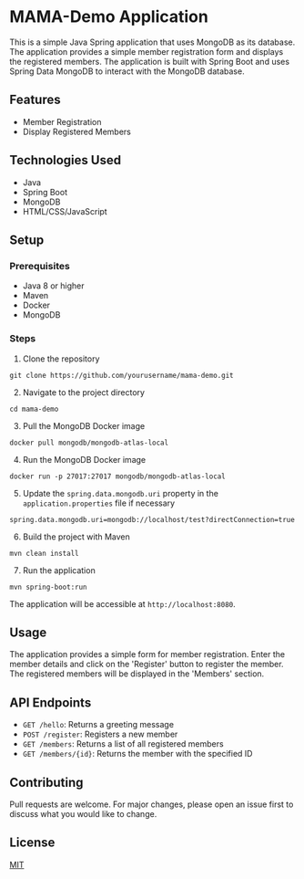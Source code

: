 # MAMA-Demo Application

This is a simple Java Spring application that uses MongoDB as its database. The application provides a simple member registration form and displays the registered members. The application is built with Spring Boot and uses Spring Data MongoDB to interact with the MongoDB database.

## Features

- Member Registration
- Display Registered Members

## Technologies Used

- Java
- Spring Boot
- MongoDB
- HTML/CSS/JavaScript

## Setup

### Prerequisites

- Java 8 or higher
- Maven
- Docker
- MongoDB

### Steps

1. Clone the repository
```
git clone https://github.com/yourusername/mama-demo.git
```
2. Navigate to the project directory
```
cd mama-demo
```
3. Pull the MongoDB Docker image
```
docker pull mongodb/mongodb-atlas-local
```
4. Run the MongoDB Docker image
```
docker run -p 27017:27017 mongodb/mongodb-atlas-local
```
5. Update the `spring.data.mongodb.uri` property in the `application.properties` file if necessary
```
spring.data.mongodb.uri=mongodb://localhost/test?directConnection=true
```
6. Build the project with Maven
```
mvn clean install
```
7. Run the application
```
mvn spring-boot:run
```
The application will be accessible at `http://localhost:8080`.

## Usage

The application provides a simple form for member registration. Enter the member details and click on the 'Register' button to register the member. The registered members will be displayed in the 'Members' section.

## API Endpoints

- `GET /hello`: Returns a greeting message
- `POST /register`: Registers a new member
- `GET /members`: Returns a list of all registered members
- `GET /members/{id}`: Returns the member with the specified ID

## Contributing

Pull requests are welcome. For major changes, please open an issue first to discuss what you would like to change.

## License

[MIT](https://choosealicense.com/licenses/mit/)
